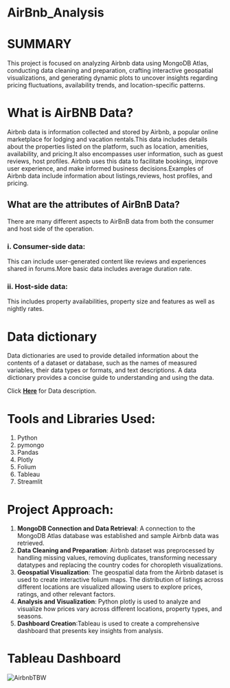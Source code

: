 # AirBnb_Analysis

# SUMMARY
This project is focused on analyzing Airbnb data using MongoDB Atlas, conducting data cleaning and preparation, crafting interactive geospatial visualizations, and generating dynamic plots to uncover insights regarding pricing fluctuations, availability trends, and location-specific patterns.
# What is AirBNB Data?
Airbnb data is information collected and stored by Airbnb, a popular online marketplace for lodging and vacation rentals.This data includes details about the properties listed on the platform, such as location, amenities, availability, and pricing.It also encompasses user information, such as guest reviews, host profiles. Airbnb uses this data to facilitate bookings, improve user experience, and make informed business decisions.Examples of Airbnb data include information about listings,reviews, host profiles, and pricing.
## What are the attributes of AirBnB Data?
There are many different aspects to AirBnB data from both the consumer and host side of the operation.
### i. Consumer-side data:
This can include user-generated content like reviews and experiences shared in forums.More basic data includes average duration rate.
### ii. Host-side data:
This includes property availabilities, property size and features as well as nightly rates.
# Data dictionary
Data dictionaries are used to provide detailed information about the contents of a dataset or database, such as the names of measured variables, their data types or formats, and text descriptions. A data dictionary provides a concise guide to understanding and using the data.

Click [**Here**](https://docs.google.com/spreadsheets/d/1b_dvmyhb_kAJhUmv81rAxl4KcXn0Pymz) for Data description.
# Tools and Libraries Used:
1. Python
2. pymongo
3. Pandas
4. Plotly
5. Folium
6. Tableau
7. Streamlit

# Project Approach:
1. **MongoDB Connection and Data Retrieval**: A connection to the MongoDB Atlas database was established and sample Airbnb data was retrieved. 
2. **Data Cleaning and Preparation**: Airbnb dataset was preprocessed by handling missing values, removing duplicates, transforming necessary datatypes and replacing the country codes for choropleth visualizations. 
3. **Geospatial Visualization**: The geospatial data from the Airbnb dataset is used to create interactive folium maps. The distribution of listings across different locations are visualized allowing users to explore prices, ratings, and other relevant factors.
4. **Analysis and Visualization**: Python plotly is used to analyze and visualize how prices vary across different locations, property types, and seasons. 
5. **Dashboard Creation**:Tableau is used to create a comprehensive dashboard that presents key insights from analysis. 
# Tableau Dashboard
![AirbnbTBW]('https://github.com/aquib-javed7/AirBnb_Analysis/blob/main/PoweBI%20output.jpg?raw=true')
